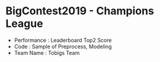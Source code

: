 # BigContest2019 - Champions League
- Performance : Leaderboard Top2 Score
- Code : Sample of Preprocess, Modeling
- Team Name : Tobigs Team
